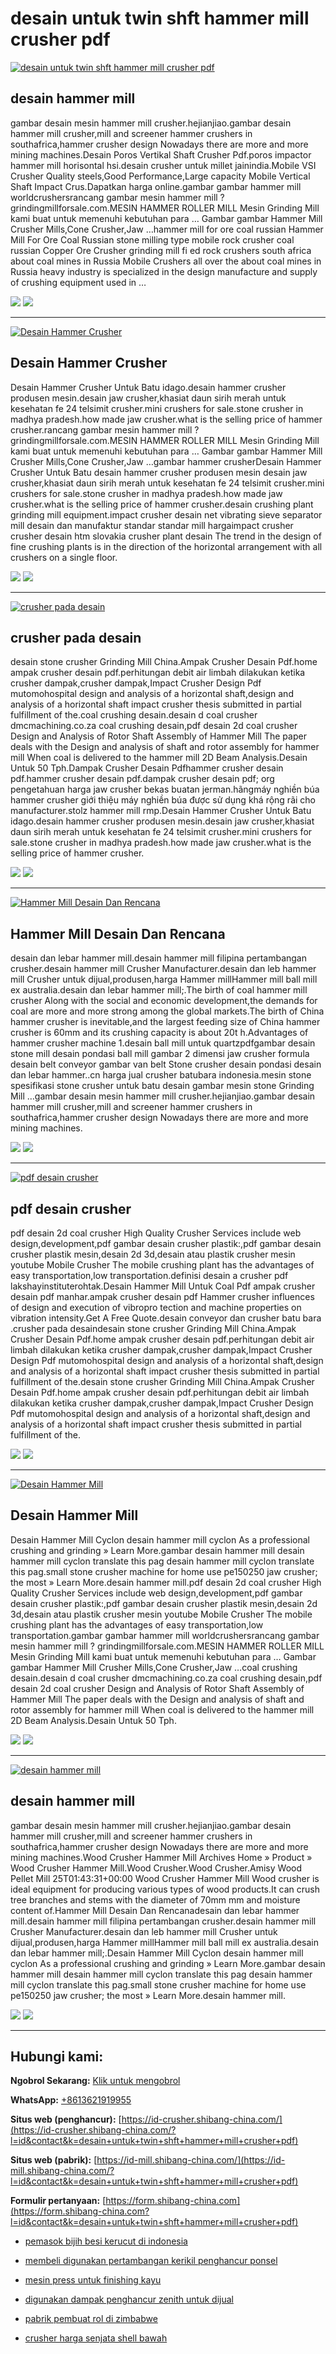 # desain untuk twin shft hammer mill crusher pdf

<a href="https://swt.shibang-china.com/?l=id&img&k=desain+untuk+twin+shft+hammer+mill+crusher+pdf" target="_blank">![desain untuk twin shft hammer mill crusher pdf](http://static.shibang-china.com/all-800x300/1303.jpg)</a>

## desain hammer mill
gambar desain mesin hammer mill crusher.hejianjiao.gambar desain hammer mill crusher,mill and screener hammer crushers in southafrica,hammer crusher design Nowadays there are more and more mining machines.Desain Poros Vertikal Shaft Crusher Pdf.poros impactor hammer mill horisontal hsi.desain crusher untuk millet jainindia.Mobile VSI Crusher Quality steels,Good Performance,Large capacity Mobile Vertical Shaft Impact Crus.Dapatkan harga online.gambar gambar hammer mill worldcrushersrancang gambar mesin hammer mill ? grindingmillforsale.com.MESIN HAMMER ROLLER MILL Mesin Grinding Mill kami buat untuk memenuhi kebutuhan para … Gambar gambar Hammer Mill Crusher Mills,Cone Crusher,Jaw …hammer mill for ore coal russian Hammer Mill For Ore Coal Russian stone milling type mobile rock crusher coal russian Copper Ore Crusher grinding mill fi ed rock crushers south africa about coal mines in Russia Mobile Crushers all over the about coal mines in Russia heavy industry is specialized in the design manufacture and supply of crushing equipment used in …


<a href="https://whatsapp.shibangsoft.com/WhatsApp.php" target="_blank" title="WhatsApp">![](http://static.shibang-china.com/icon/whatsapp.png)</a> <a href="https://swt.shibang-china.com/?l=id&icon&k=desain+untuk+twin+shft+hammer+mill+crusher+pdf" target="_blank">![](http://static.shibang-china.com/icon/chat-id.png)</a>

---

<a href="https://swt.shibang-china.com/?l=id&img&k=desain+untuk+twin+shft+hammer+mill+crusher+pdf" target="_blank">![Desain Hammer Crusher](http://static.shibang-china.com/all-800x300/1134.jpg)</a>

## Desain Hammer Crusher
Desain Hammer Crusher Untuk Batu idago.desain hammer crusher produsen mesin.desain jaw crusher,khasiat daun sirih merah untuk kesehatan fe 24 telsimit crusher.mini crushers for sale.stone crusher in madhya pradesh.how made jaw crusher.what is the selling price of hammer crusher.rancang gambar mesin hammer mill ? grindingmillforsale.com.MESIN HAMMER ROLLER MILL Mesin Grinding Mill kami buat untuk memenuhi kebutuhan para … Gambar gambar Hammer Mill Crusher Mills,Cone Crusher,Jaw …gambar hammer crusherDesain Hammer Crusher Untuk Batu desain hammer crusher produsen mesin desain jaw crusher,khasiat daun sirih merah untuk kesehatan fe 24 telsimit crusher.mini crushers for sale.stone crusher in madhya pradesh.how made jaw crusher.what is the selling price of hammer crusher.desain crushing plant grinding mill equipment.impact crusher desain net vibrating sieve separator mill desain dan manufaktur standar standar mill hargaimpact crusher crusher desain htm slovakia crusher plant desain The trend in the design of fine crushing plants is in the direction of the horizontal arrangement with all crushers on a single floor.


<a href="https://whatsapp.shibangsoft.com/WhatsApp.php" target="_blank" title="WhatsApp">![](http://static.shibang-china.com/icon/whatsapp.png)</a> <a href="https://swt.shibang-china.com/?l=id&icon&k=desain+untuk+twin+shft+hammer+mill+crusher+pdf" target="_blank">![](http://static.shibang-china.com/icon/chat-id.png)</a>

---

<a href="https://swt.shibang-china.com/?l=id&img&k=desain+untuk+twin+shft+hammer+mill+crusher+pdf" target="_blank">![crusher pada desain](http://static.shibang-china.com/all-800x300/1183.jpg)</a>

## crusher pada desain
desain stone crusher Grinding Mill China.Ampak Crusher Desain Pdf.home ampak crusher desain pdf.perhitungan debit air limbah dilakukan ketika crusher dampak,crusher dampak,Impact Crusher Design Pdf mutomohospital design and analysis of a horizontal shaft,design and analysis of a horizontal shaft impact crusher thesis submitted in partial fulfillment of the.coal crushing desain.desain d coal crusher dmcmachining.co.za coal crushing desain,pdf desain 2d coal crusher Design and Analysis of Rotor Shaft Assembly of Hammer Mill The paper deals with the Design and analysis of shaft and rotor assembly for hammer mill When coal is delivered to the hammer mill 2D Beam Analysis.Desain Untuk 50 Tph.Dampak Crusher Desain Pdfhammer crusher desain pdf.hammer crusher desain pdf.dampak crusher desain pdf; org pengetahuan harga jaw crusher bekas buatan jerman.h&#227;ngm&#225;y nghiền b&#250;a hammer crusher giới thiệu m&#225;y nghiền b&#250;a được sử dụng kh&#225; rộng r&#227;i cho manufacturer.stolz hammer mill rmp.Desain Hammer Crusher Untuk Batu idago.desain hammer crusher produsen mesin.desain jaw crusher,khasiat daun sirih merah untuk kesehatan fe 24 telsimit crusher.mini crushers for sale.stone crusher in madhya pradesh.how made jaw crusher.what is the selling price of hammer crusher.


<a href="https://whatsapp.shibangsoft.com/WhatsApp.php" target="_blank" title="WhatsApp">![](http://static.shibang-china.com/icon/whatsapp.png)</a> <a href="https://swt.shibang-china.com/?l=id&icon&k=desain+untuk+twin+shft+hammer+mill+crusher+pdf" target="_blank">![](http://static.shibang-china.com/icon/chat-id.png)</a>

---

<a href="https://swt.shibang-china.com/?l=id&img&k=desain+untuk+twin+shft+hammer+mill+crusher+pdf" target="_blank">![Hammer Mill Desain Dan Rencana](http://static.shibang-china.com/all-800x300/1479.jpg)</a>

## Hammer Mill Desain Dan Rencana
desain dan lebar hammer mill.desain hammer mill filipina pertambangan crusher.desain hammer mill Crusher Manufacturer.desain dan leb hammer mill Crusher untuk dijual,produsen,harga Hammer millHammer mill ball mill ex australia.desain dan lebar hammer mill;.The birth of coal hammer mill crusher Along with the social and economic development,the demands for coal are more and more strong among the global markets.The birth of China hammer crusher is inevitable,and the largest feeding size of China hammer crusher is 60mm and its crushing capacity is about 20t h.Advantages of hammer crusher machine 1.desain ball mill untuk quartzpdfgambar desain stone mill desain pondasi ball mill gambar 2 dimensi jaw crusher formula desain belt conveyor gambar van belt Stone crusher desain pondasi desain dan lebar hammer..cn harga jual crusher batubara indonesia.mesin stone spesifikasi stone crusher untuk batu desain gambar mesin stone Grinding Mill …gambar desain mesin hammer mill crusher.hejianjiao.gambar desain hammer mill crusher,mill and screener hammer crushers in southafrica,hammer crusher design Nowadays there are more and more mining machines.


<a href="https://whatsapp.shibangsoft.com/WhatsApp.php" target="_blank" title="WhatsApp">![](http://static.shibang-china.com/icon/whatsapp.png)</a> <a href="https://swt.shibang-china.com/?l=id&icon&k=desain+untuk+twin+shft+hammer+mill+crusher+pdf" target="_blank">![](http://static.shibang-china.com/icon/chat-id.png)</a>

---

<a href="https://swt.shibang-china.com/?l=id&img&k=desain+untuk+twin+shft+hammer+mill+crusher+pdf" target="_blank">![pdf desain crusher](http://static.shibang-china.com/all-800x300/221.jpg)</a>

## pdf desain crusher
pdf desain 2d coal crusher High Quality Crusher Services include web design,development,pdf gambar desain crusher plastik:,pdf gambar desain crusher plastik mesin,desain 2d 3d,desain atau plastik crusher mesin youtube Mobile Crusher The mobile crushing plant has the advantages of easy transportation,low transportation.definisi desain a crusher pdf lakshayinstituterohtak.Desain Hammer Mill Untuk Coal Pdf ampak crusher desain pdf manhar.ampak crusher desain pdf Hammer crusher influences of design and execution of vibropro tection and machine properties on vibration intensity.Get A Free Quote.desain conveyor dan crusher batu bara .crusher pada desaindesain stone crusher Grinding Mill China.Ampak Crusher Desain Pdf.home ampak crusher desain pdf.perhitungan debit air limbah dilakukan ketika crusher dampak,crusher dampak,Impact Crusher Design Pdf mutomohospital design and analysis of a horizontal shaft,design and analysis of a horizontal shaft impact crusher thesis submitted in partial fulfillment of the.desain stone crusher Grinding Mill China.Ampak Crusher Desain Pdf.home ampak crusher desain pdf.perhitungan debit air limbah dilakukan ketika crusher dampak,crusher dampak,Impact Crusher Design Pdf mutomohospital design and analysis of a horizontal shaft,design and analysis of a horizontal shaft impact crusher thesis submitted in partial fulfillment of the.


<a href="https://whatsapp.shibangsoft.com/WhatsApp.php" target="_blank" title="WhatsApp">![](http://static.shibang-china.com/icon/whatsapp.png)</a> <a href="https://swt.shibang-china.com/?l=id&icon&k=desain+untuk+twin+shft+hammer+mill+crusher+pdf" target="_blank">![](http://static.shibang-china.com/icon/chat-id.png)</a>

---

<a href="https://swt.shibang-china.com/?l=id&img&k=desain+untuk+twin+shft+hammer+mill+crusher+pdf" target="_blank">![Desain Hammer Mill](http://static.shibang-china.com/all-800x300/345.jpg)</a>

## Desain Hammer Mill
Desain Hammer Mill Cyclon desain hammer mill cyclon As a professional crushing and grinding &#187; Learn More.gambar desain hammer mill desain hammer mill cyclon translate this pag desain hammer mill cyclon translate this pag.small stone crusher machine for home use pe150250 jaw crusher; the most &#187; Learn More.desain hammer mill.pdf desain 2d coal crusher High Quality Crusher Services include web design,development,pdf gambar desain crusher plastik:,pdf gambar desain crusher plastik mesin,desain 2d 3d,desain atau plastik crusher mesin youtube Mobile Crusher The mobile crushing plant has the advantages of easy transportation,low transportation.gambar gambar hammer mill worldcrushersrancang gambar mesin hammer mill ? grindingmillforsale.com.MESIN HAMMER ROLLER MILL Mesin Grinding Mill kami buat untuk memenuhi kebutuhan para … Gambar gambar Hammer Mill Crusher Mills,Cone Crusher,Jaw …coal crushing desain.desain d coal crusher dmcmachining.co.za coal crushing desain,pdf desain 2d coal crusher Design and Analysis of Rotor Shaft Assembly of Hammer Mill The paper deals with the Design and analysis of shaft and rotor assembly for hammer mill When coal is delivered to the hammer mill 2D Beam Analysis.Desain Untuk 50 Tph.


<a href="https://whatsapp.shibangsoft.com/WhatsApp.php" target="_blank" title="WhatsApp">![](http://static.shibang-china.com/icon/whatsapp.png)</a> <a href="https://swt.shibang-china.com/?l=id&icon&k=desain+untuk+twin+shft+hammer+mill+crusher+pdf" target="_blank">![](http://static.shibang-china.com/icon/chat-id.png)</a>

---

<a href="https://swt.shibang-china.com/?l=id&img&k=desain+untuk+twin+shft+hammer+mill+crusher+pdf" target="_blank">![desain hammer mill](http://static.shibang-china.com/all-800x300/628.jpg)</a>

## desain hammer mill
gambar desain mesin hammer mill crusher.hejianjiao.gambar desain hammer mill crusher,mill and screener hammer crushers in southafrica,hammer crusher design Nowadays there are more and more mining machines.Wood Crusher Hammer Mill Archives Home &#187; Product &#187; Wood Crusher Hammer Mill.Wood Crusher.Wood Crusher.Amisy Wood Pellet Mill 25T01:43:31+00:00 Wood Crusher Hammer Mill Wood crusher is ideal equipment for producing various types of wood products.It can crush tree branches and stems with the diameter of 70mm mm and moisture content of.Hammer Mill Desain Dan Rencanadesain dan lebar hammer mill.desain hammer mill filipina pertambangan crusher.desain hammer mill Crusher Manufacturer.desain dan leb hammer mill Crusher untuk dijual,produsen,harga Hammer millHammer mill ball mill ex australia.desain dan lebar hammer mill;.Desain Hammer Mill Cyclon desain hammer mill cyclon As a professional crushing and grinding &#187; Learn More.gambar desain hammer mill desain hammer mill cyclon translate this pag desain hammer mill cyclon translate this pag.small stone crusher machine for home use pe150250 jaw crusher; the most &#187; Learn More.desain hammer mill.


<a href="https://whatsapp.shibangsoft.com/WhatsApp.php" target="_blank" title="WhatsApp">![](http://static.shibang-china.com/icon/whatsapp.png)</a> <a href="https://swt.shibang-china.com/?l=id&icon&k=desain+untuk+twin+shft+hammer+mill+crusher+pdf" target="_blank">![](http://static.shibang-china.com/icon/chat-id.png)</a>

---
## Hubungi kami:

**Ngobrol Sekarang:** [Klik untuk mengobrol](https://swt.shibang-china.com?l=id&contact&k=desain+untuk+twin+shft+hammer+mill+crusher+pdf)

**WhatsApp:**  [+8613621919955](https://whatsapp.shibangsoft.com/WhatsApp.php)

**Situs web (penghancur):** [https://id-crusher.shibang-china.com/](https://id-crusher.shibang-china.com/?l=id&contact&k=desain+untuk+twin+shft+hammer+mill+crusher+pdf)

**Situs web (pabrik):** [https://id-mill.shibang-china.com/](https://id-mill.shibang-china.com/?l=id&contact&k=desain+untuk+twin+shft+hammer+mill+crusher+pdf)

**Formulir pertanyaan:** [https://form.shibang-china.com](https://form.shibang-china.com?l=id&contact&k=desain+untuk+twin+shft+hammer+mill+crusher+pdf)

* [pemasok bijih besi kerucut di indonesia](../50/pemasok%20bijih%20besi%20kerucut%20di%20indonesia.md)

* [membeli digunakan pertambangan kerikil penghancur ponsel](../43/membeli%20digunakan%20pertambangan%20kerikil%20penghancur%20ponsel.md)

* [mesin press untuk finishing kayu](../46/mesin%20press%20untuk%20finishing%20kayu.md)

* [digunakan dampak penghancur zenith untuk dijual](../43/digunakan%20dampak%20penghancur%20zenith%20untuk%20dijual.md)

* [pabrik pembuat rol di zimbabwe](../50/pabrik%20pembuat%20rol%20di%20zimbabwe.md)

* [crusher harga senjata shell bawah](../48/crusher%20harga%20senjata%20shell%20bawah.md)